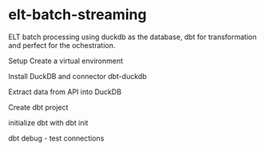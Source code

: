# elt-batch-streaming

ELT batch processing using duckdb as the database, dbt for transformation and perfect for the ochestration.
 
Setup
Create a virtual environment

Install DuckDB and connector dbt-duckdb

Extract data from API into DuckDB

Create dbt project

initialize dbt with dbt init

dbt debug - test connections

